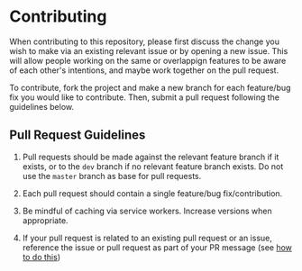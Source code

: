 # Contributing

When contributing to this repository, please first discuss the change you wish to make via an existing relevant issue or by opening a new issue. This will allow people working on the same or overlappign features to be aware of each other's intentions, and maybe work together on the pull request.

To contribute, fork the project and make a new branch for each feature/bug fix you would like to contribute. Then, submit a pull request following the guidelines below.

## Pull Request Guidelines

1. Pull requests should be made against the relevant feature branch if it exists, or to the `dev` branch if no relevant feature branch exists. Do not use the `master` branch as base for pull requests.

2. Each pull request should contain a single feature/bug fix/contribution.

3. Be mindful of caching via service workers. Increase versions when appropriate.

4. If your pull request is related to an existing pull request or an issue, reference the issue or pull request as part of your PR message (see [how to do this](https://help.github.com/articles/autolinked-references-and-urls/))

